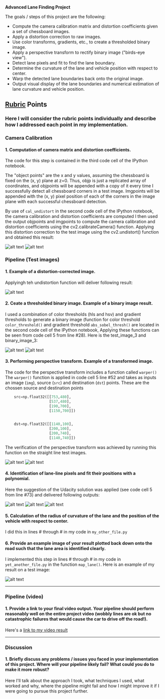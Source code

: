 
**Advanced Lane Finding Project**

The goals / steps of this project are the following:

* Compute the camera calibration matrix and distortion coefficients given a set of chessboard images.
* Apply a distortion correction to raw images.
* Use color transforms, gradients, etc., to create a thresholded binary image.
* Apply a perspective transform to rectify binary image ("birds-eye view").
* Detect lane pixels and fit to find the lane boundary.
* Determine the curvature of the lane and vehicle position with respect to center.
* Warp the detected lane boundaries back onto the original image.
* Output visual display of the lane boundaries and numerical estimation of lane curvature and vehicle position.

[//]: # (Image References)

[image1]: ./output_images/corners/corners_calibration3.jpg "Detect Chessboard Corners"
[image2]: ./output_images/undistorted/undist_calibration3.jpg
[image3]: ./output_images/undistorted/undist_test6.jpg 
[image4]: ./output_images/undistorted/undist_test3.jpg
[image5]: ./output_images/pipeline/comb_test3.jpg
[image6]: ./output_images/warped/perspective_undist_straight_lines1.jpg
[image7]: ./output_images/warped/perspective_undist_straight_lines2.jpg
[image8]: ./output_images/warped/warped_test3.jpg
[image9]: ./output_images/find_lanes/sliding_window.png
[image10]: ./output_images/find_lanes/ploynominal.png
[image11]: ./output_images/find_lanes/unwarped_with_data.png

[video1]: ./output_video.mp4 "Video"

## [Rubric](https://review.udacity.com/#!/rubrics/571/view) Points

### Here I will consider the rubric points individually and describe how I addressed each point in my implementation.  

### Camera Calibration


#### 1. Computation of camera matrix and distortion coefficients.

The code for this step is contained in the third code cell of the IPython notebook.

The "object points" are the x and y values, assuming the chessboard is fixed on the (x, y) plane at z=0. Thus, objp is just a replicated array of coordinates, and objpoints will be appended with a copy of it every time I successfully detect all chessboard corners in a test image. Imgpoints will be appended with the (x, y) pixel position of each of the corners in the image plane with each successful chessboard detection.

By use of `cal_undistort` in the second code cell of the IPython notebook, the camera calibration and distortion coefficients are computed
I then used the output objpoints and imgpoints to compute the camera calibration and distortion coefficients using the cv2.calibrateCamera() function. Applying this distortion correction to the test image using the cv2.undistort() function and obtained this result:

![alt text][image1] ![alt text][image2]



### Pipeline (Test images)


#### 1. Example of a distortion-corrected image.

Applyingh teh undistortion function will deliver following result:

![alt text][image3]


#### 2. Ceate a thresholded binary image.  Example of a binary image result.

I used a combination of color thresholds (hls and hsv) and gradient thresholds to generate a binary image (function for color threshold `color_threshold()` and gradient threshold `abs_sobel_thresh()` are located in the second code cell of the IPython notebook, Applying these functions can be seen from  code cell 5 from line #28). Here is the test_image_3 and binary_image_3:

![alt text][image4] ![alt text][image5]


#### 3. Performing perspective transform. Example of a transformed image.

The code for the perspective transform includes a function called `warper()`  The `warper()` function is applied in code cell 5 line #52 and takes as inputs an image (`img`), source (`src`) and destination (`dst`) points.  These are the chossen source and destination points 

```python
    src=np.float32([[753,480],
                    [537,480],
                    [190,700],
                    [1150,700]])

    
    dst=np.float32([[1140,100],
                    [200,100],
                    [200,740],
                    [1140,740]])
```


The verification of the perspective transform was achieved by running this function on the straight line test images. 

![alt text][image6] ![alt text][image7] 


#### 4. Identification of lane-line pixels and fit their positions with a polynomial.

Here the suggestion of the Udacity solution was applied (see code cell 5 from line #73) and delivered following outputs:

![alt text][image8]
![alt text][image9]
![alt text][image10]


#### 5. Calculation of the radius of curvature of the lane and the position of the vehicle with respect to center.

I did this in lines # through # in my code in `my_other_file.py`

#### 6. Provide an example image of your result plotted back down onto the road such that the lane area is identified clearly.

I implemented this step in lines # through # in my code in `yet_another_file.py` in the function `map_lane()`.  Here is an example of my result on a test image:

![alt text][image6]

---

### Pipeline (video)

#### 1. Provide a link to your final video output.  Your pipeline should perform reasonably well on the entire project video (wobbly lines are ok but no catastrophic failures that would cause the car to drive off the road!).

Here's a [link to my video result](./project_video.mp4)

---

### Discussion

#### 1. Briefly discuss any problems / issues you faced in your implementation of this project.  Where will your pipeline likely fail?  What could you do to make it more robust?

Here I'll talk about the approach I took, what techniques I used, what worked and why, where the pipeline might fail and how I might improve it if I were going to pursue this project further.  
